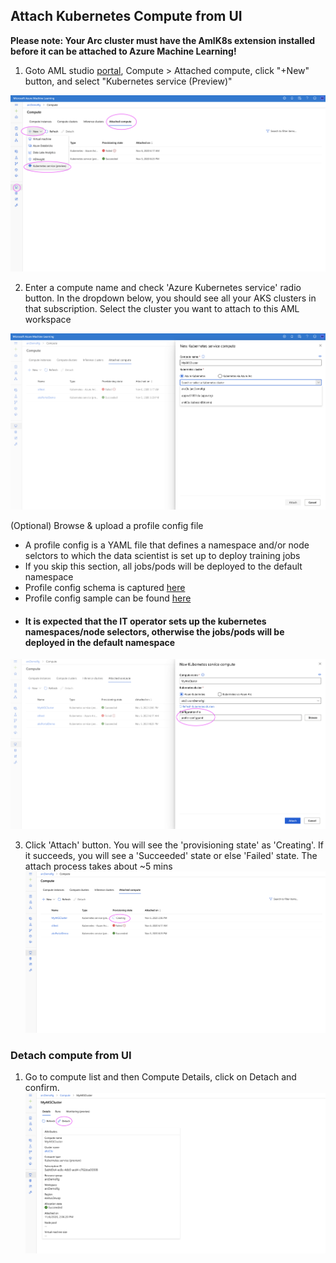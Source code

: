 ## Attach Kubernetes Compute from UI
**Please note:  Your Arc cluster must have the AmlK8s extension installed before it can be attached to Azure Machine Learning!**

1. Goto AML studio [portal](https://ml.azure.com), Compute > Attached compute, click "+New" button, and select "Kubernetes service (Preview)"

![addKubernetesCompute](/docs/media/addKubernetesCompute.png)

2. Enter a compute name and check 'Azure Kubernetes service' radio button. In the dropdown below, you should see all your AKS clusters in that subscription. Select the cluster you want to attach to this AML workspace

![listAKS](/docs/media/listAKS.png)


(Optional) Browse & upload a profile config file
   * A profile config is a YAML file that defines a namespace and/or node selctors to which the data scientist is set up to deploy training jobs
   * If you skip this section, all jobs/pods will be deployed to the default namespace
   * Profile config schema is captured [here](/docs/profile-config/profile-schema-v1.0.yaml)
   * Profile config sample can be found [here](/docs/profile-config/profile-v1.0-sample-1.yaml)
   * #### It is expected that the IT operator sets up the kubernetes namespaces/node selectors, otherwise the jobs/pods will be deployed in the default namespace

![profileConfig](/docs/media/profileConfig.png)

3. Click 'Attach' button. You will see the 'provisioning state' as 'Creating'. If it succeeds, you will see a 'Succeeded' state or else 'Failed' state. The attach process takes about ~5 mins
![attach](/docs/media/attach.png)


### Detach compute from UI
1. Go to compute list and then Compute Details, click on Detach and confirm.
![detach](/docs/media/detach.png)

